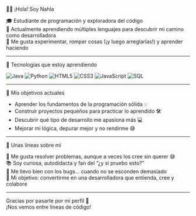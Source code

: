 👩‍💻 ¡Hola! Soy Nahla

🎓 Estudiante de programación y exploradora del código  
🧠 Actualmente aprendiendo múltiples lenguajes para descubrir mi camino como desarrolladora  
🧪 Me gusta experimentar, romper cosas (¡y luego arreglarlas!) y aprender haciendo

---

🧰 Tecnologías que estoy aprendiendo

![Java](https://img.shields.io/badge/Java-ED8B00?style=for-the-badge&logo=java&logoColor=white)
![Python](https://img.shields.io/badge/Python-3776AB?style=for-the-badge&logo=python&logoColor=white)
![HTML5](https://img.shields.io/badge/HTML5-E34F26?style=for-the-badge&logo=html5&logoColor=white)
![CSS3](https://img.shields.io/badge/CSS3-1572B6?style=for-the-badge&logo=css3&logoColor=white)
![JavaScript](https://img.shields.io/badge/JavaScript-F7DF1E?style=for-the-badge&logo=javascript&logoColor=black)
![SQL](https://img.shields.io/badge/SQL-4479A1?style=for-the-badge&logo=postgresql&logoColor=white)

---

🚀 Mis objetivos actuales

- Aprender los fundamentos de la programación sólida 💡  
- Construir proyectos pequeños para practicar lo aprendido 🛠  
- Descubrir qué tipo de desarrollo me apasiona más 💻  
- Mejorar mi lógica, depurar mejor y no rendirme 😅

---

📌 Unas líneas sobre mí

🧩 Me gusta resolver problemas, aunque a veces los cree sin querer 😅  
📚 Soy curiosa, autodidacta y fan del “¿y si pruebo esto?”  
🐞 Me llevo bien con los bugs... cuando no se esconden demasiado  
🎯 Mi objetivo: convertirme en una desarrolladora que entienda, cree y colabore

---

Gracias por pasarte por mi perfil 🙌  
¡Nos vemos entre líneas de código!
